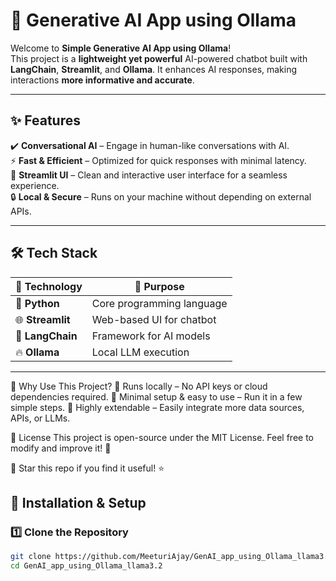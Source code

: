 # 🚀 Generative AI App using Ollama  

Welcome to **Simple Generative AI App using Ollama**!  
This project is a **lightweight yet powerful** AI-powered chatbot built with **LangChain**, **Streamlit**, and **Ollama**. It enhances AI responses, making interactions **more informative and accurate**.  

---

## ✨ Features  

✔️ **Conversational AI** – Engage in human-like conversations with AI.  
⚡ **Fast & Efficient** – Optimized for quick responses with minimal latency.  
🎨 **Streamlit UI** – Clean and interactive user interface for a seamless experience.  
🔒 **Local & Secure** – Runs on your machine without depending on external APIs.  

---

## 🛠️ Tech Stack  

| 🚀 **Technology**  | 🎯 **Purpose** |
|-----------------|--------------|
| 🐍 **Python**  | Core programming language |
| 🌐 **Streamlit** | Web-based UI for chatbot |
| 🧠 **LangChain** | Framework for AI models |
| 🔥 **Ollama**  | Local LLM execution |

---

🎯 Why Use This Project? 
🔹 Runs locally – No API keys or cloud dependencies required.
🔹 Minimal setup & easy to use – Run it in a few simple steps.
🔹 Highly extendable – Easily integrate more data sources, APIs, or LLMs.

📜 License
This project is open-source under the MIT License.
Feel free to modify and improve it! 🚀

📌 Star this repo if you find it useful! ⭐




## 🚀 Installation & Setup  

### **1️⃣ Clone the Repository**  
```bash
git clone https://github.com/MeeturiAjay/GenAI_app_using_Ollama_llama3.2.git
cd GenAI_app_using_Ollama_llama3.2
